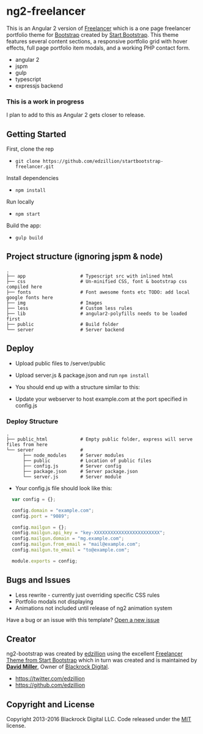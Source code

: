 # ng2-freelancer

This is an Angular 2 version of [Freelancer](http://startbootstrap.com/template-overviews/freelancer/) which is a one page freelancer portfolio theme for [Bootstrap](http://getbootstrap.com/) created by [Start Bootstrap](http://startbootstrap.com/). This theme features several content sections, a responsive portfolio grid with hover effects, full page portfolio item modals, and a working PHP contact form.

* angular 2
* jspm
* gulp
* typescript
* expressjs backend

### This is a work in progress

I plan to add to this as Angular 2 gets closer to release.


## Getting Started

First, clone the rep
* `git clone https://github.com/edzillion/startbootstrap-freelancer.git`

Install dependencies
* `npm install`

Run locally
* `npm start`

Build the app:
* `gulp build`

## Project structure (ignoring jspm & node)

    .
    ├── app                    # Typescript src with inlined html
    ├── css                    # Un-minified CSS, font & bootstrap css compiled here
    ├── fonts                  # Font awesome fonts etc TODO: add local google fonts here
    ├── img                    # Images
    ├── less                   # Custom less rules
    ├── lib                    # angular2-polyfills needs to be loaded first
    ├── public                 # Build folder
    └── server                 # Server backend


## Deploy

* Upload public files to /server/public

* Upload server.js & package.json and run `npm install`

* You should end up with a structure similar to this:

* Update your webserver to host example.com at the port specified in config.js

### Deploy Structure

    .
    ├── public_html            # Empty public folder, express will serve files from here
    └── server                 #
          ├── node_modules     # Server modules
          ├── public           # Location of public files
          ├── config.js        # Server config
          ├── package.json     # Server package.json
          └── server.js        # Server module

* Your config.js file should look like this:


```javascript
  var config = {};

  config.domain = "example.com";
  config.port = "9089";

  config.mailgun = {};
  config.mailgun.api_key = "key-XXXXXXXXXXXXXXXXXXXXXXXX";
  config.mailgun.domain = "mg.example.com";
  config.mailgun.from_email = "mail@example.com";
  config.mailgun.to_email = "to@example.com";

  module.exports = config;
```

## Bugs and Issues

* Less rewrite - currently just overriding specific CSS rules
* Portfolio modals not displaying
* Animations not included until release of ng2 animation system

Have a bug or an issue with this template? [Open a new issue](https://github.com/edzillion/startbootstrap-freelancer/issues)

## Creator

ng2-bootstrap was created by [edzillion](https://github.com/edzillion) using the excellent [Freelancer Theme from Start Bootstrap](http://startbootstrap.com/template-overviews/freelancer/) which in turn was created and is maintained by **[David Miller](http://davidmiller.io/)**, Owner of [Blackrock Digital](http://blackrockdigital.io/).

* https://twitter.com/edzillion
* https://github.com/edzillion


## Copyright and License

Copyright 2013-2016 Blackrock Digital LLC. Code released under the [MIT](https://github.com/edzillion/startbootstrap-freelancer/blob/gh-pages/LICENSE) license.
